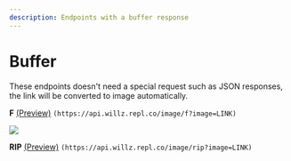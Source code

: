 ```yaml
---
description: Endpoints with a buffer response
---
```


# Buffer

These endpoints doesn't need a special request such as JSON responses, the link will be converted to image automatically.

**F** [(Preview)](https://api.willz.repl.co/image/f?image=https://i.imgur.com/hVg37GD.png)
`(https://api.willz.repl.co/image/f?image=LINK)`

![](https://cdn.discordapp.com/attachments/812051191994908713/880610088816099388/unknown.png)

**RIP** [(Preview)](https://api.willz.repl.co/image/rip?image=https://i.imgur.com/hVg37GD.png) 
`(https://api.willz.repl.co/image/rip?image=LINK)`
